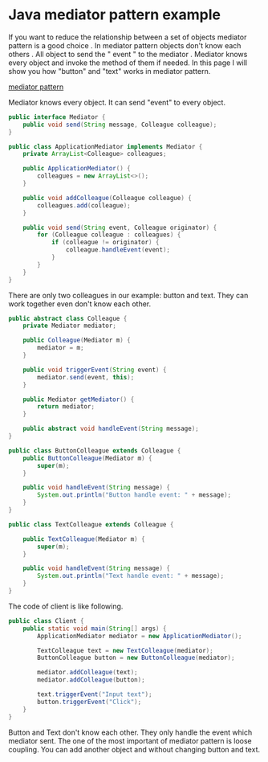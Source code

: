 # Java mediator pattern example
If you want to reduce the relationship between a set of objects mediator pattern is a good choice . In mediator pattern 
objects don't know each others . All object to send the " event " to the mediator . Mediator knows every object and 
invoke the method of them if needed. In this page I will show you how "button" and "text" works in mediator pattern.

[mediator pattern](https://uploads.disquscdn.com/images/84c7c831ab62feeeb961050f27efa887b2d3f7971ada0934a19923af57d93038.png)

Mediator knows every object. It can send "event" to every object.
```java
public interface Mediator {
    public void send(String message, Colleague colleague);
}

public class ApplicationMediator implements Mediator {
    private ArrayList<Colleague> colleagues;

    public ApplicationMediator() {
        colleagues = new ArrayList<>();
    }

    public void addColleague(Colleague colleague) {
        colleagues.add(colleague);
    }

    public void send(String event, Colleague originator) {
        for (Colleague colleague : colleagues) {
            if (colleague != originator) {
                colleague.handleEvent(event);
            }
        }
    }
}
```
There are only two colleagues in our example: button and text. They can work together even don't know each other.
```java
public abstract class Colleague {
    private Mediator mediator;

    public Colleague(Mediator m) {
        mediator = m;
    }

    public void triggerEvent(String event) {
        mediator.send(event, this);
    }

    public Mediator getMediator() {
        return mediator;
    }

    public abstract void handleEvent(String message);
}

public class ButtonColleague extends Colleague {
    public ButtonColleague(Mediator m) {
        super(m);
    }

    public void handleEvent(String message) {
        System.out.println("Button handle event: " + message);
    }
}

public class TextColleague extends Colleague {

    public TextColleague(Mediator m) {
        super(m);
    }

    public void handleEvent(String message) {
        System.out.println("Text handle event: " + message);
    }
}
```
The code of client is like following.
```java
public class Client {
    public static void main(String[] args) {
        ApplicationMediator mediator = new ApplicationMediator();

        TextColleague text = new TextColleague(mediator);
        ButtonColleague button = new ButtonColleague(mediator);

        mediator.addColleague(text);
        mediator.addColleague(button);

        text.triggerEvent("Input text");
        button.triggerEvent("Click");
    }
}
```
Button and Text don't know each other. They only handle the event which mediator sent. The one of the most important
of mediator pattern is loose coupling. You can add another object and without changing button and text.
